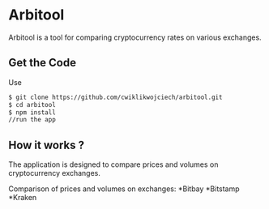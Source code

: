 # Arbitool

Arbitool is a tool for comparing cryptocurrency rates on various exchanges. 

## Get the Code

Use

```bash
$ git clone https://github.com/cwiklikwojciech/arbitool.git
$ cd arbitool
$ npm install
//run the app
```

## How it works ?

The application is designed to compare prices and volumes on cryptocurrency exchanges.

Comparison of prices and volumes on exchanges:
*Bitbay
*Bitstamp
*Kraken


